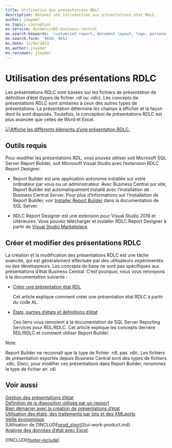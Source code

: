 ```yaml
---
title: Utilisation des présentations RDLC
description: Obtenez une introduction aux présentations état RDLC.
author: jswymer
ms.topic: conceptual
ms.service: dynamics365-business-central
ms.search.keywords: 'customized report, document layout, logo, personalize'
ms.search.form: '9650, 9652'
ms.date: 12/04/2023
ms.author: jswymer
ms.reviewer: jswymer
---
```

# <a name="working-with-rdlc-layouts"></a>Utilisation des présentations RDLC

Les présentations RDLC sont basées sur les fichiers de présentation de définition d’état (types de fichier .rdl ou .rdlc). Les concepts de présentations RDLC sont similaires à ceux des autres types de présentations. La présentation détermine les champs à afficher et la façon dont ils sont disposés. Toutefois, la conception de présentations RDLC est plus avancée que celles de Word et Excel.

[![Affiche les différents éléments d’une présentation RDLC.](media/rdlc-layout.png)](media/rdlc-layout.png#lightbox)

## <a name="required-tools"></a>Outils requis

Pour modifier les présentations RDL, vous pouvez utiliser soit Microsoft SQL Server Report Builder, soit Microsoft Visual Studio avec l’extension RDLC Report Designer.

- Report Builder est une application autonome installée sur votre ordinateur par vous ou un administrateur. Avec Business Central sur site, Report Builder est automatiquement installé avec l’installation de Business Central Server. Pour plus d’informations sur l’installation de Report Builder, voir [Installer Report Builder](/sql/reporting-services/install-windows/install-report-builder) dans la documentation de SQL Server.

- RDLC Report Designer est une extension pour Visual Studio 2019 et ultérieures. Vous pouvez télécharger et installer RDLC Report Designer à partir de [Visual Studio Marketplace](https://marketplace.visualstudio.com/items?itemName=ProBITools.MicrosoftRdlcReportDesignerforVisualStudio-18001).

## <a name="create-and-modify-rdlc-layouts"></a>Créer et modifier des présentations RDLC

La création et la modification des présentations RDLC est une tâche avancée, qui est généralement effectuée par des utilisateurs expérimentés ou des développeurs. Les concepts de base ne sont pas spécifiques aux présentations d’état Business Central. C’est pourquoi, nous vous renvoyons à la documentation suivante :

- [Créer une présentation état RDL](/dynamics365/business-central/dev-itpro/developer/devenv-howto-rdl-report-layout)

   Cet article explique comment créer une présentation état RDLC à partir du code AL.

- [États, parties d’états et définitions d’état ](/sql/reporting-services/report-design/reports-report-parts-and-report-definitions-report-builder-and-ssrs?)

   Ces liens vous renvoient à la documentation de SQL Server Reporting Services pour RDL/RDLC. Cet article explique les concepts derrière RDL/RDLC et comment utiliser Report Builder.

> [!NOTE]
> Report Builder ne reconnaît que le type de fichier .rdl, pas .rdlc. Les fichiers de présentation exportés depuis Business Central sont des types de fichiers .rdlc. Donc, pour modifier ces présentations dans Report Builder, renommez le type de fichier en .rdl.

## <a name="see-also"></a>Voir aussi

[Gestion des présentations d’état](ui-manage-report-layouts.md)  
[Définition de la disposition utilisée par un rapport](ui-set-report-layout.md)  
[Bien démarrer avec la création de présentations d’état](ui-get-started-layouts.md)  
[Utilisation des états, des traitements par lots et des XMLports](ui-work-report.md)  
[Veille économique](bi.md)  
[Utilisation de [!INCLUDE[prod_short](includes/prod_short.md)]](ui-work-product.md)  
[Analyse des données d’état avec Excel](report-analyze-excel.md).

[!INCLUDE[footer-include](includes/footer-banner.md)]
